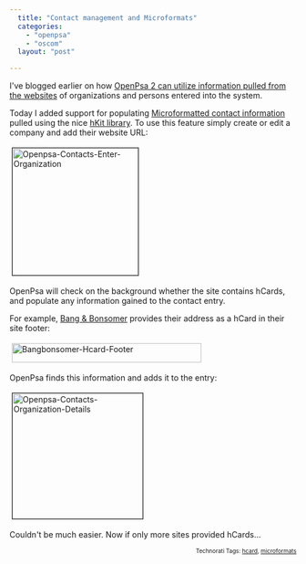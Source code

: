 ```yaml
---
  title: "Contact management and Microformats"
  categories: 
    - "openpsa"
    - "oscom"
  layout: "post"

---
```

I've blogged earlier on how <a href="http://bergie.iki.fi/blog/contact-management-in-semantic-web/" title="Contact management in semantic web">OpenPsa 2 can utilize information pulled from the websites</a> of organizations and persons entered into the system.

Today I added support for populating <a href="http://microformats.org/wiki/hcard" title="hCard Microformat">Microformatted contact information</a> pulled using the nice <a href="http://allinthehead.com/hkit" title="Microformat library for PHP">hKit library</a>. To use this feature simply create or edit a company and add their website URL:

<a href="https://d2vqpl3tx84ay5.cloudfront.net/openpsa-contacts-enter-organization.png" onclick="window.open('http://bergie.iki.fi/midcom-serveattachmentguid-99791b34b21311dba253351daf98b86fb86f/openpsa-contacts-enter-organization.png','popup','width=427,height=427,scrollbars=no,resizable=yes,toolbar=no,directories=no,location=no,menubar=no,status=yes,left=0,top=0');return false"><img src="https://d2vqpl3tx84ay5.cloudfront.net/openpsa-contacts-enter-organization-tm.jpg" height="223" width="221" border="1" hspace="4" vspace="4" alt="Openpsa-Contacts-Enter-Organization" /></a>

OpenPsa will check on the background whether the site contains hCards, and populate any information gained to the contact entry.

For example, <a href="http://www.bangbonsomer.com/">Bang &#38; Bonsomer</a> provides their address as a hCard in their site footer:

<img src="https://d2vqpl3tx84ay5.cloudfront.net/bangbonsomer-hcard-footer.jpg" height="34" width="333" border="0" hspace="4" vspace="4" alt="Bangbonsomer-Hcard-Footer" />

OpenPsa finds this information and adds it to the entry:

<a href="https://d2vqpl3tx84ay5.cloudfront.net/openpsa-contacts-organization-details.png" onclick="window.open('http://bergie.iki.fi/midcom-serveattachmentguid-88613160b21311dba3208183f5f73b423b42/openpsa-contacts-organization-details.png','popup','width=377,height=360,scrollbars=no,resizable=yes,toolbar=no,directories=no,location=no,menubar=no,status=yes,left=0,top=0');return false"><img src="https://d2vqpl3tx84ay5.cloudfront.net/openpsa-contacts-organization-details-tm.jpg" height="220" width="229" border="1" hspace="4" vspace="4" alt="Openpsa-Contacts-Organization-Details" /></a>

Couldn't be much easier. Now if only more sites provided hCards...
<p style="text-align:right;font-size:10px;">Technorati Tags: <a href="http://www.technorati.com/tag/hcard" rel="tag">hcard</a>, <a href="http://www.technorati.com/tag/microformats" rel="tag">microformats</a></p>
